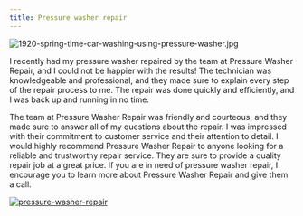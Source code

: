 ```yaml
---
title: Pressure washer repair
---
```


![1920-spring-time-car-washing-using-pressure-washer.jpg](/1920-spring-time-car-washing-using-pressure-washer.jpg)

I recently had my pressure washer repaired by the team at Pressure Washer Repair, and I could not be happier with the results! The technician was knowledgeable and professional, and they made sure to explain every step of the repair process to me. The repair was done quickly and efficiently, and I was back up and running in no time.

The team at Pressure Washer Repair was friendly and courteous, and they made sure to answer all of my questions about the repair. I was impressed with their commitment to customer service and their attention to detail. I would highly recommend Pressure Washer Repair to anyone looking for a reliable and trustworthy repair service. They are sure to provide a quality repair job at a great price. If you are in need of pressure washer repair, I encourage you to learn more about Pressure Washer Repair and give them a call.

[![pressure-washer-repair](<https://dabuttonfactory.com/button.png?t=CHECK+SERVICE&f=Noto+Sans-Bold&ts=26&tc=fff&hp=45&vp=20&c=11&bgt=unicolored&bgc=4bd42f>)](<https://www.bark.com/?a_aid=5d2d0e83cdc3>)
